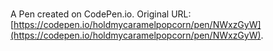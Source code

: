 # 

A Pen created on CodePen.io. Original URL: [https://codepen.io/holdmycaramelpopcorn/pen/NWxzGyW](https://codepen.io/holdmycaramelpopcorn/pen/NWxzGyW).


